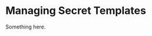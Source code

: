 [title]: # (Managing Secret Templates)
[tags]: # (XXX)
[priority]: # (5014)
# Managing Secret Templates
Something here.
